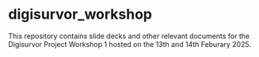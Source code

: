 # digisurvor_workshop
This repository contains slide decks and other relevant documents for the Digisurvor Project Workshop 1 hosted on the 13th and 14th Feburary 2025.
